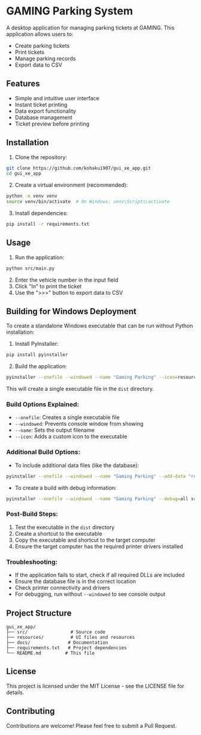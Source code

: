 # GAMING Parking System

A desktop application for managing parking tickets at GAMING. This application allows users to:
- Create parking tickets
- Print tickets
- Manage parking records
- Export data to CSV

## Features
- Simple and intuitive user interface
- Instant ticket printing
- Data export functionality
- Database management
- Ticket preview before printing

## Installation

1. Clone the repository:
```bash
git clone https://github.com/kohaku1907/gui_xe_app.git
cd gui_xe_app
```

2. Create a virtual environment (recommended):
```bash
python -m venv venv
source venv/bin/activate  # On Windows: venv\Scripts\activate
```

3. Install dependencies:
```bash
pip install -r requirements.txt
```

## Usage

1. Run the application:
```bash
python src/main.py
```

2. Enter the vehicle number in the input field
3. Click "In" to print the ticket
4. Use the ">>>" button to export data to CSV

## Building for Windows Deployment

To create a standalone Windows executable that can be run without Python installation:

1. Install PyInstaller:
```bash
pip install pyinstaller
```

2. Build the application:
```bash
pyinstaller --onefile --windowed --name "Gaming Parking" --icon=resources/icon.ico src/main.py
```

This will create a single executable file in the `dist` directory.

### Build Options Explained:
- `--onefile`: Creates a single executable file
- `--windowed`: Prevents console window from showing
- `--name`: Sets the output filename
- `--icon`: Adds a custom icon to the executable

### Additional Build Options:
- To include additional data files (like the database):
```bash
pyinstaller --onefile --windowed --name "Gaming Parking" --add-data "resources/gui_xe.db;resources" --icon=resources/icon.ico src/main.py
```

- To create a build with debug information:
```bash
pyinstaller --onefile --windowed --name "Gaming Parking" --debug=all src/main.py
```

### Post-Build Steps:
1. Test the executable in the `dist` directory
2. Create a shortcut to the executable
3. Copy the executable and shortcut to the target computer
4. Ensure the target computer has the required printer drivers installed

### Troubleshooting:
- If the application fails to start, check if all required DLLs are included
- Ensure the database file is in the correct location
- Check printer connectivity and drivers
- For debugging, run without `--windowed` to see console output

## Project Structure
```
gui_xe_app/
├── src/                # Source code
├── resources/          # UI files and resources
├── docs/              # Documentation
├── requirements.txt   # Project dependencies
└── README.md         # This file
```

## License
This project is licensed under the MIT License - see the LICENSE file for details.

## Contributing
Contributions are welcome! Please feel free to submit a Pull Request. 